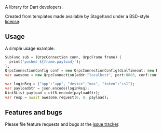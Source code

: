 A library for Dart developers.

Created from templates made available by Stagehand under a BSD-style
[license](https://github.com/dart-lang/stagehand/blob/master/LICENSE).

## Usage

A simple usage example:

```dart
SubFunc sub = (QrpcConnection conn, QrpcFrame frame) {
  print('pushed ${frame.payload}');
};
QrpcConnectionConfig conf = new QrpcConnectionConfig(dialTimeout: new Duration(seconds: 1));
var awesome = new QrpcConnection(addr:"localhost", port:8888, conf:conf, sub:sub);

var loginReq = {"app":"app", "device":"mac", "token":"cs1"};
var payloadStr = json.encode(loginReq);
Uint8List payload = utf8.encode(payloadStr);
var resp = await awesome.request(0, 0, payload);
```

## Features and bugs

Please file feature requests and bugs at the [issue tracker][tracker].

[tracker]: https://github.com/zhiqiangxu/dart-qrpc-client/issues
